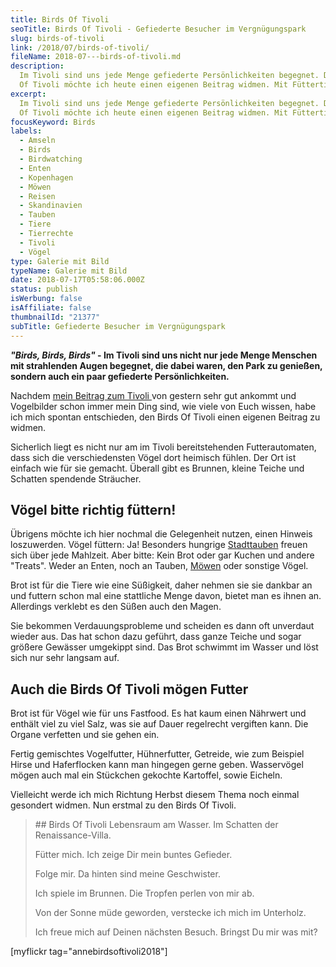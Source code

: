 ```yaml
---
title: Birds Of Tivoli
seoTitle: Birds Of Tivoli - Gefiederte Besucher im Vergnügungspark
slug: birds-of-tivoli
link: /2018/07/birds-of-tivoli/
fileName: 2018-07---birds-of-tivoli.md
description:
  Im Tivoli sind uns jede Menge gefiederte Persönlichkeiten begegnet. Den Birds
  Of Tivoli möchte ich heute einen eigenen Beitrag widmen. Mit Füttertipps.
excerpt:
  Im Tivoli sind uns jede Menge gefiederte Persönlichkeiten begegnet. Den Birds
  Of Tivoli möchte ich heute einen eigenen Beitrag widmen. Mit Füttertipps.
focusKeyword: Birds
labels:
  - Amseln
  - Birds
  - Birdwatching
  - Enten
  - Kopenhagen
  - Möwen
  - Reisen
  - Skandinavien
  - Tauben
  - Tiere
  - Tierrechte
  - Tivoli
  - Vögel
type: Galerie mit Bild
typeName: Galerie mit Bild
date: 2018-07-17T05:58:06.000Z
status: publish
isWerbung: false
isAffiliate: false
thumbnailId: "21377"
subTitle: Gefiederte Besucher im Vergnügungspark
---
```


<strong><em>"Birds, Birds, Birds"</em> - Im Tivoli sind uns nicht nur jede Menge
Menschen mit strahlenden Augen begegnet, die dabei waren, den Park zu genießen,
sondern auch ein paar gefiederte Persönlichkeiten.</strong>

Nachdem <a href="http://cardamonchai.com/2018/07/tivoli-in-kopenhagen/">mein
Beitrag zum Tivoli </a>von gestern sehr gut ankommt und Vogelbilder schon immer
mein Ding sind, wie viele von Euch wissen, habe ich mich spontan entschieden,
den Birds Of Tivoli einen eigenen Beitrag zu widmen.

Sicherlich liegt es nicht nur am im Tivoli bereitstehenden Futterautomaten, dass
sich die verschiedensten Vögel dort heimisch fühlen. Der Ort ist einfach wie für
sie gemacht. Überall gibt es Brunnen, kleine Teiche und Schatten spendende
Sträucher.

## Vögel bitte richtig füttern!

Übrigens möchte ich hier nochmal die Gelegenheit nutzen, einen Hinweis
loszuwerden. Vögel füttern: Ja! Besonders hungrige
<a href="http://cardamonchai.com/2016/05/hamburger-stadttauben-e-v/">Stadttauben</a>
freuen sich über jede Mahlzeit. Aber bitte: Kein Brot oder gar Kuchen und andere
"Treats". Weder an Enten, noch an Tauben,
<a href="https://cardamonchai.com/tag/mowen/">Möwen</a> oder sonstige Vögel.

Brot ist für die Tiere wie eine Süßigkeit, daher nehmen sie sie dankbar an und
futtern schon mal eine stattliche Menge davon, bietet man es ihnen an.
Allerdings verklebt es den Süßen auch den Magen.

Sie bekommen Verdauungsprobleme und scheiden es dann oft unverdaut wieder aus.
Das hat schon dazu geführt, dass ganze Teiche und sogar größere Gewässer
umgekippt sind. Das Brot schwimmt im Wasser und löst sich nur sehr langsam auf.

## Auch die Birds Of Tivoli mögen Futter

Brot ist für Vögel wie für uns Fastfood. Es hat kaum einen Nährwert und enthält
viel zu viel Salz, was sie auf Dauer regelrecht vergiften kann. Die Organe
verfetten und sie gehen ein.

Fertig gemischtes Vogelfutter, Hühnerfutter, Getreide, wie zum Beispiel Hirse
und Haferflocken kann man hingegen gerne geben. Wasservögel mögen auch mal ein
Stückchen gekochte Kartoffel, sowie Eicheln.

Vielleicht werde ich mich Richtung Herbst diesem Thema noch einmal gesondert
widmen. Nun erstmal zu den Birds Of Tivoli.

<blockquote>
## Birds Of Tivoli
Lebensraum am Wasser.
Im Schatten der Renaissance-Villa.

Fütter mich. Ich zeige Dir mein buntes Gefieder.

Folge mir. Da hinten sind meine Geschwister.

Ich spiele im Brunnen. Die Tropfen perlen von mir ab.

Von der Sonne müde geworden, verstecke ich mich im Unterholz.

Ich freue mich auf Deinen nächsten Besuch. Bringst Du mir was mit?</blockquote>

[myflickr tag="annebirdsoftivoli2018"]

